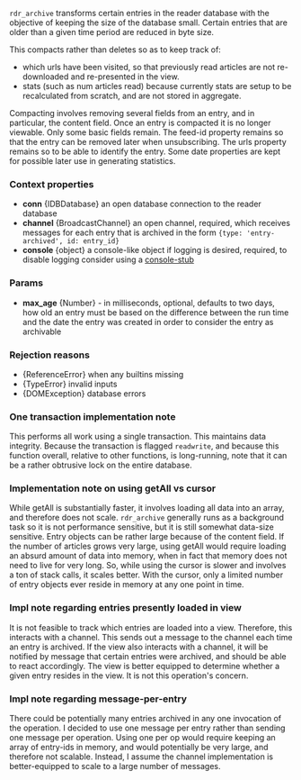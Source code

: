 `rdr_archive` transforms certain entries in the reader database with the objective of keeping the size of the database small. Certain entries that are older than a given time period are reduced in byte size.

This compacts rather than deletes so as to keep track of:
* which urls have been visited, so that previously read articles are not re-downloaded and re-presented in the view.
* stats (such as num articles read) because currently stats are setup to be recalculated from scratch, and are not stored in aggregate.

Compacting involves removing several fields from an entry, and in particular, the content field. Once an entry is compacted it is no longer viewable. Only some basic fields remain. The feed-id property remains so that the entry can be removed later when unsubscribing. The urls property remains so to be able to identify the entry. Some date properties are kept for possible later use in generating statistics.

### Context properties
* **conn** {IDBDatabase} an open database connection to the reader database
* **channel** {BroadcastChannel} an open channel, required, which receives messages for each entry that is archived in the form `{type: 'entry-archived', id: entry_id}`
* **console** {object} a console-like object if logging is desired, required, to disable logging consider using a [console-stub](../lib/console-stub/console-stub.js)

### Params
* **max_age** {Number} - in milliseconds, optional, defaults to two days, how old an entry must be based on the difference between the run time and the date the entry was created in order to consider the entry as archivable

### Rejection reasons
* {ReferenceError} when any builtins missing
* {TypeError} invalid inputs
* {DOMException} database errors

### One transaction implementation note
This performs all work using a single transaction. This maintains data integrity. Because the transaction is flagged `readwrite`, and because this function overall, relative to other functions, is long-running, note that it can be a rather obtrusive lock on the entire database.

### Implementation note on using getAll vs cursor
While getAll is substantially faster, it involves loading all data into an array, and therefore does not scale. `rdr_archive` generally runs as a background task so it is not performance sensitive, but it is still somewhat data-size sensitive. Entry objects can be rather large because of the content field. If the number of articles grows very large, using getAll would require loading an absurd amount of data into memory, when in fact that memory does not need to live for very long. So, while using the cursor is slower and involves a ton of stack calls, it scales better. With the cursor, only a limited number of entry objects ever reside in memory at any one point in time.

### Impl note regarding entries presently loaded in view
It is not feasible to track which entries are loaded into a view. Therefore, this interacts with a channel. This sends out a message to the channel each time an entry is archived. If the view also interacts with a channel, it will be notified by message that certain entries were archived, and should be able to react accordingly. The view is better equipped to determine whether a given entry resides in the view. It is not this operation's concern.

### Impl note regarding message-per-entry
There could be potentially many entries archived in any one invocation of the operation. I decided to use one message per entry rather than sending one message per operation. Using one per op would require keeping an array of entry-ids in memory, and would potentially be very large, and therefore not scalable. Instead, I assume the channel implementation is better-equipped to scale to a large number of messages.
